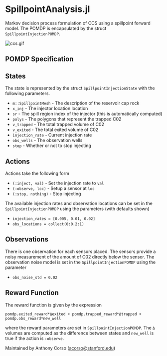 # SpillpointAnalysis.jl
Markov decision process formulation of CCS using a spillpoint forward model. The POMDP is encapsulated by the struct `SpillpointInjectionPOMDP`.

![ccs.gif](ccs.gif)

## POMDP Specification


## States

The state is represented by the struct `SpillpointInjectionState` with the following parameters.

* `m::SpillpointMesh` - The description of the reservoir cap rock
* `x_inj` - The injector location location
* `sr` - The spill region index of the injector (this is automatically computed)
* `polys` - The polygons that represent the trapped C02
* `v_trapped` - The total trapped volume of C02
* `v_exited` - The total exited volume of C02
* `injection_rate` - Current injection rate
* `obs_wells` - The observation wells
* `stop` - Whether or not to stop injecting

## Actions

Actions take the following form
* `(:inject, val)` - Set the injection rate to `val`
* `(:observe, loc)` - Setup a sensor at `loc`
* `(:stop, nothing)` - Stop injecting

The available injection rates and observation locations can be set in the `SpillpointInjectionPOMDP` using the parameters (with defaults shown)
* `injection_rates = [0.005, 0.01, 0.02]`
* `obs_locations = collect(0:0.2:1)`


## Observations

There is one observation for each sensors placed. The sensors provide a noisy measurement of the amount of C02 directly below the sensor. The observation noise model is set in the `SpillpointInjectionPOMDP` using the parameter
* `obs_noise_std = 0.02`


## Reward Function

The reward function is given by the expression
```
pomdp.exited_reward*Δexited + pomdp.trapped_reward*Δtrapped + pomdp.obs_reward*new_well
```
where the reward parameters are set in `SpillpointInjectionPOMDP`. The `Δ` volumes are computed as the difference between states and `new_well` is true if the action is `:observe`.


Maintained by Anthony Corso (acorso@stanford.edu)
